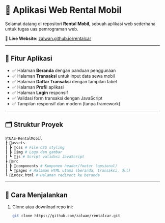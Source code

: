 # 🚗 Aplikasi Web Rental Mobil

Selamat datang di repositori **Rental Mobil**, sebuah aplikasi web sederhana untuk tugas uas pemrograman web.

🔗 **Live Website**: [zalwan.github.io/rentalcar](https://zalwan.github.io/rentalcar/)

---

## 🧭 Fitur Aplikasi

- ✅ Halaman **Beranda** dengan panduan penggunaan
- ✅ Halaman **Transaksi** untuk input data sewa mobil
- ✅ Halaman **Daftar Transaksi** dengan tampilan tabel
- ✅ Halaman **Profil** aplikasi
- ✅ Halaman **Login** responsif
- ✅ Validasi form transaksi dengan JavaScript
- ✅ Tampilan responsif dan modern (tanpa framework)

---

## 🗂️ Struktur Proyek

```bash
📦UAS-RentalMobil
┣ 📂assets
┃ ┣ 📂css # File CSS styling
┃ ┣ 📂img # Logo dan gambar
┃ ┗ 📂js # Script validasi JavaScript
┣ 📂src
┃ ┣ 📂components # Komponen header/footer (opsional)
┃ ┗ 📂pages # Halaman HTML utama (beranda, transaksi, dll)
┗ 📜index.html # Halaman redirect ke beranda
```

---

## 🚀 Cara Menjalankan

1. Clone atau download repo ini:
   ```bash
   git clone https://github.com/zalwan/rentalcar.git
   ```
